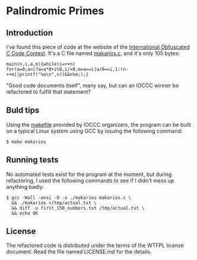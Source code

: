 Palindromic Primes
==================

Introduction
------------

I've found this piece of code at the website of the [International
Obfuscated C Code Contest](http://ioccc.org). It's a C file named
[makarios.c](http://ioccc.org/1995/makarios.c), and it's only 105
bytes:

    main(n,i,a,m){while(i=++n)
    for(a=0;a<i?a=a*8+i%8,i/=8,m=a==i|a/8==i,1:(n-++m||printf("%o\n",n))&&n%m;);}

"Good code documents itself", many say, but can an IOCCC winner be
refactored to fulfill that statement?


Buld tips
---------

Using the [makefile](http://ioccc.org/1995/Makefile) provided by
IOCCC organizers, the program can be built on a typical Linux
system using GCC by issuing the following command:

    $ make makarios


Running tests
-------------

No automated tests exist for the program at the moment, but during
refactoring, I used the following commands to see if I didn't mess
up anything badly:

    $ gcc -Wall -ansi -O -o ./makarios makarios.c \
      && ./makarios >/tmp/actual.txt \
      && diff -u first_150_numbers.txt /tmp/actual.txt \
      && echo OK


License
-------

The refactored code is distributed under the terms of the
WTFPL license document. Read the file named LICENSE.md for the
details.
